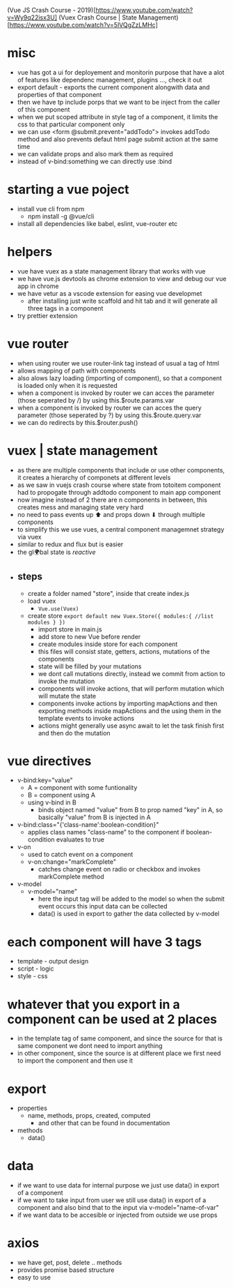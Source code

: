 (Vue JS Crash Course - 2019)[https://www.youtube.com/watch?v=Wy9q22isx3U]
(Vuex Crash Course | State Management)[https://www.youtube.com/watch?v=5lVQgZzLMHc]

# misc
- vue has got a ui for deployement and monitorin purpose that have a alot of features like dependenc management, plugins ..., check it out
- export default - exports the current component alongwith data and properties of that component
- then we have tp include porps that we want to be inject from the caller of this component
- when we put scoped attribute in style tag of a component, it limits the css to that particular component only
- we can use <form @submit.prevent="addTodo"> invokes addTodo method and also prevents defaut html page submit action at the same time
- we can validate props and also mark them as required
- instead of v-bind:something we can directly use :bind


# starting a vue poject
- install vue cli from npm
  - npm install -g @vue/cli
- install all dependencies like babel, eslint, vue-router etc

# helpers
- vue have vuex as a state management library that works with vue
- we have vue.js devtools as chrome extension to view and debug our vue app in chrome
- we have vetur as a vscode extension for easing vue developmet
	- after installing just write scaffold and hit tab and it will generate all three tags in a component
- try prettier extension
# vue router
- when using router we use router-link tag instead of usual a tag of html
- allows mapping of path with components
- also alows lazy loading (importing of component), so that a component is loaded only when it is requested
- when a component is invoked by router we can acces the parameter (those seperated by /) by using this.$route.params.var
- when a component is invoked by router we can acces the query parameter (those seperated by ?) by using this.$route.query.var
- we can do redirects by this.$router.push()

# vuex | state management 
- as there are multiple components that include or use other components, it creates a hierarchy of componets at different levels
- as we saw in vuejs crash course where state from totoitem component had to propogate through addtodo component to main app component
- now imagine instead of 2 there are n components in between, this creates mess and managing state very hard
- no need to pass events up ⬆ and props down ⬇ through multiple components
- to simplify this we use vues, a central component managemnet strategy via vuex
- similar to redux and flux but is easier
- the gl🌍bal state is *reactive* 
- ## steps
  - create a folder named "store", inside that create index.js
  - load vuex
    - `Vue.use(Vuex)`
  - create store
		````
		export default new Vuex.Store({
			modules:{
				//list modules
			}
		})
		````
	- import store in main.js
	- add store to new Vue before render
	- create modules inside store for each component
  	- this files will consist state, getters, actions, mutations of the components
	- state will be filled by your mutations
	- we dont call mutations directly, instead we commit from action to invoke the mutation
	- components will invoke actions, that will perform mutation which will mutate the state
  	- components invoke actions by importing mapActions and then exporting methods inside mapActions and the using them in the template events to invoke actions
	- actions might generally use async await to let the task finish first and then do the mutation

# vue directives
- v-bind:key="value"
	- A = component with some funtionality
	- B = component using A
	- using v-bind in B
		- binds object named "value" from B to prop named "key" in A, so basically "value" from B is injected in A
- v-bind:class="{'class-name':boolean-condition}"
  - applies class names "class-name" to the component if boolean-condition evaluates to true
- v-on
  - used to catch event on a component
  - v-on:change="markComplete"
	- catches change event on radio or checkbox and invokes markComplete method
- v-model
  - v-model="name"
	- here the input tag will be added to the model so when the submit event occurs this input data can be collected
	- data() is used in export to gather the data collected by v-model 
# each component will have 3 tags
- template - output design
- script - logic
- style - css


# whatever that you export in a component can be used at 2 places
- in the template tag of same component, and since the source for that is same component we dont need to import anything
- in other component, since the source is at different place we first need to import the component and then use it



# export
- properties 
  - name, methods, props, created, computed
  	- and other that can be found in documentation
- methods
  - data()

# data
- if we want to use data for internal purpose we just use data() in export of a component
- if we want to take input from user we still use data() in export of a component and also bind that to the input via v-model="name-of-var"
- if we want data to be accesible or injected from outside we use props

# axios
- we have get, post, delete .. methods
- provides promise based structure
- easy to use


